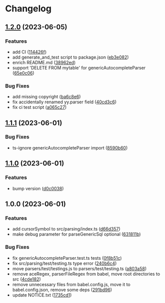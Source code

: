 # Changelog

## [1.2.0](https://github.com/gravity-ui/sql-autocomplete-parsers/compare/v1.1.1...v1.2.0) (2023-06-05)


### Features

* add CI ([114426f](https://github.com/gravity-ui/sql-autocomplete-parsers/commit/114426ff2cebd57161d6692e48ce9812effe77db))
* add generate_and_test script to package.json ([eb3e082](https://github.com/gravity-ui/sql-autocomplete-parsers/commit/eb3e08292e7deef62255b084de31bfea3cc9047a))
* enrich README.md ([38962ed](https://github.com/gravity-ui/sql-autocomplete-parsers/commit/38962edaaae6274a7bad8af4ee78c87602ea7e47))
* support 'DELETE FROM mytable' for genericAutocompleteParser ([65e0c06](https://github.com/gravity-ui/sql-autocomplete-parsers/commit/65e0c064bd3f05a7d8fad8894befbd58ed4c79bb))


### Bug Fixes

* add missing copyright ([ba6c8e6](https://github.com/gravity-ui/sql-autocomplete-parsers/commit/ba6c8e6b4d5731e925fdcddb76dbde6dd5c0657d))
* fix accidentally renamed yy.parser field ([40cd3c6](https://github.com/gravity-ui/sql-autocomplete-parsers/commit/40cd3c6e7bd431db65d249aa7aa0daa1bd3ab31c))
* fix ci test script ([a065c27](https://github.com/gravity-ui/sql-autocomplete-parsers/commit/a065c27f03478b4a0a61bed17059330bb47ab573))

## [1.1.1](https://github.com/gravity-ui/sql-autocomplete-parsers/compare/v1.1.0...v1.1.1) (2023-06-01)


### Bug Fixes

* ts-ignore genericAutocompleteParser import ([8590b60](https://github.com/gravity-ui/sql-autocomplete-parsers/commit/8590b607eefe647af1da9f99c86679cd524a8924))

## [1.1.0](https://github.com/gravity-ui/sql-autocomplete-parsers/compare/v1.0.0...v1.1.0) (2023-06-01)


### Features

* bump version ([d0c0038](https://github.com/gravity-ui/sql-autocomplete-parsers/commit/d0c00380d6c54da1793e8a09715a7790601ff968))

## 1.0.0 (2023-06-01)


### Features

* add cursorSymbol to src/parsing/index.ts ([d66d357](https://github.com/gravity-ui/sql-autocomplete-parsers/commit/d66d357b9807183cc1163e833902ff7ab76c217e))
* make debug parameter for parseGenericSql optional ([631811b](https://github.com/gravity-ui/sql-autocomplete-parsers/commit/631811b3da59a66706bc8711a3ddbbb5a2871cf6))


### Bug Fixes

* fix genericAutocompleteParser.test.ts tests ([0f8b51c](https://github.com/gravity-ui/sql-autocomplete-parsers/commit/0f8b51c09b0efe2d4807e1118c949f03647dfa10))
* fix src/parsing/test/testing.ts type error ([240b6c4](https://github.com/gravity-ui/sql-autocomplete-parsers/commit/240b6c4c7ae168035059d57c55e8e4e4a60641a8))
* move parsers/test/testings.js to parsers/test/testing.ts ([a803a58](https://github.com/gravity-ui/sql-autocomplete-parsers/commit/a803a58b3c092ef34a871e19de8e86cfb408bdb4))
* remove aceRegex, parserFileRegex from babel, move root directories to src ([4cde182](https://github.com/gravity-ui/sql-autocomplete-parsers/commit/4cde18276202eaae83d558d11cee9a0c7cf0c79f))
* remove unnecessary files from babel.config.js, move it to babel.config.json, remove some deps ([291bd96](https://github.com/gravity-ui/sql-autocomplete-parsers/commit/291bd96abcff781c4011f50508db6802afdb28ab))
* update NOTICE.txt ([1735cd1](https://github.com/gravity-ui/sql-autocomplete-parsers/commit/1735cd1d4518e94a29bde12207a40b804bd64f5f))
